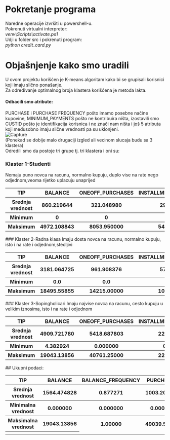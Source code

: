 # Pokretanje programa
Naredne operacije izvršiti u powershell-u.<br />
Pokrenuti virtualni interpreter:<br />
*venv\Scripts\activate.ps1*<br />
Udji u folder src i pokrenuti program:<br />
*python credit_card.py*<br/>
# Objašnjenje kako smo uradili
U ovom projektu korišćen je K-means algoritam kako bi se grupisali korisnici koji imaju slično ponašanje.<br />
Za određivanje optimalnog broja klastera korišćena je metoda lakta.<br />
#### Odbacili smo atribute:
PURCHASE i PURCHASE FREQUENCY pošto imamo posebne načine kupovine, MINIMUM_PAYMENTS pošto ne kontribuira ništa, izostavili smo CUSTID pošto je identifikacija korisnica i ne znači nam ništa i još 5 atributa koji međusobno imaju slične vrednosti pa su uklonjeni.<br />
![Capture](https://user-images.githubusercontent.com/51791214/90976098-917d6700-e53a-11ea-9a7e-1a11822e98dd.PNG)<br />
(Ponekad se dobije malo drugaciji izgled ali vecinom slucaja budu sa 3 klastera)<br/> 
Odredili smo da postoje tri grupe tj. tri klastera i oni su:<br />
### Klaster 1-Studenti
Nemaju puno novca na racunu, normalno kupuju, duplo vise na rate nego odjednom,veoma rijetko uplacuju unaprijed<br/>
<table>
  <tr>
    <th>TIP</th>
  <th>BALANCE</th>
    <th>ONEOFF_PURCHASES</th>
    <th>INSTALLMENTS_PURCHASES</th>
    <th>CASH_ADVANCE</th>
    <th>ONEOFF_PURCHASES_FREQUENCY</th>
    <th>PURCHASES_INSTALLMENTS_FREQUENCY</th>
    <th>CASH_ADVANCE_TRX</th>
     <th>CREDIT_LIMIT</th>
    <th>PAYMENTS</th>
  </tr>
   <tr>
   <th>Srednja vrednost</th>
     <th>860.219644</th>
     <th>321.048980</th>
     <th>297.835035</th>
     <th>494.586902</th>
     <th>0.153346</th>
     <th>0.354902</th>
     <th>2.262298</th>
     <th>2632.523387</th>
     <th>1008.260350</th>
  </tr>
   <tr>
  <th>Minimum</th>
     <th>0</th>
     <th>0</th>
     <th>0</th>
     <th>0</th>
     <th>0</th>
     <th>0</th>
     <th>0</th>
     <th>50</th>
     <th>0</th>
  </tr>
   <tr>
     <th>Maksimum</th>
 <th> 4972.108843</th>
                     <th>8053.950000</th>
               <th>5463.730000</th>
                        <th> 7883.541720</th>
             <th> 1.000000</th>
       <th> 1.000000</th>
                      <th>123.000000</th>
                         <th>7000.000000</th>
                          <th>14229.882480</th>
  </tr>
 </table>
### Klaster 2-Radna klasa
Imaju dosta novca na racunu, normalno kupuju, isto i na rate i odjednom,stedljivi<br/>
<table>
  <tr>
    <th>TIP</th>
  <th>BALANCE</th>
    <th>ONEOFF_PURCHASES</th>
    <th>INSTALLMENTS_PURCHASES</th>
    <th>CASH_ADVANCE</th>
    <th>ONEOFF_PURCHASES_FREQUENCY</th>
    <th>PURCHASES_INSTALLMENTS_FREQUENCY</th>
    <th>CASH_ADVANCE_TRX</th>
     <th>CREDIT_LIMIT</th>
    <th>PAYMENTS</th>
  </tr>
   <tr>
   <th>Srednja vrednost</th>
    <th> 3181.064725</th>
                  <th>  961.908376</th>
              <th> 578.423335</th>
                     <th>  1841.554895</th>
           <th> 0.314813</th>
     <th> 0.381484</th>
                       <th>5.172742</th>
                     <th>   8872.859080</th>
                       <th>    2575.054639</th>
  </tr>
   <tr>
  <th>Minimum</th>
    <th> 0.0</th>
                    <th>  0.0</th>
               <th>  0.0</th>
                        <th>  0.0</th>
           <th> 0.0</th>
     <th>  0.0</th>
                    <th>  0.0</th>
                      <th> 3000.0</th>
                            <th>   0.0</th>
  </tr>
   <tr>
<th>Maksimum</th>
     <th> 18495.55855</th>
                 <th>  14215.00000</th>
             <th> 10009.93000</th>
                     <th>   14827.30716</th>
           <th>  1.00000</th>
    <th>   1.00000</th>
              <th>        123.00000</th>
               <th>       30000.00000</th>
                 <th>          12353.26546</th>
  </tr>
 </table>
### Klaster 3-Sopingholicari
Imaju najvise novca na racunu, cesto kupuju u velikim iznosima, isto i na rate i odjednom<br/>
<table>
  <tr>
    <th>TIP</th>
  <th>BALANCE</th>
    <th>ONEOFF_PURCHASES</th>
    <th>INSTALLMENTS_PURCHASES</th>
    <th>CASH_ADVANCE</th>
    <th>ONEOFF_PURCHASES_FREQUENCY</th>
    <th>PURCHASES_INSTALLMENTS_FREQUENCY</th>
    <th>CASH_ADVANCE_TRX</th>
     <th>CREDIT_LIMIT</th>
    <th>PAYMENTS</th>
  </tr>
   <tr>
   <th>Srednja vrednost</th>
    <th> 4909.721780</th>
                  <th>   5418.687803</th>
            <th>   2240.561618</th>
               <th>        6753.332289</th>
           <th>   0.441015</th>
     <th>  0.477293</th>
                 <th>     12.687861</th>
               <th>         11872.832370</th>
                <th>           16646.791715</th>
  </tr>
   <tr>
  <th>Minimum</th>
   <th>     4.382924</th>
                    <th>      0.000000</th>
             <th>      0.000000</th>
                <th>              0.000000</th>
           <th>    0.000000</th>
      <th>    0.000000</th>
            <th>              0.000000</th>
         <th>                 1200.000000</th>
            <th>                  7116.531862</th>

  </tr>
   <tr>
<th>Maksimum</th>
 <th>  19043.13856</th>
     <th>               40761.25000</th>
    <th>           22500.00000</th>
             <th>            47137.21176</th>
          <th>  1.00000</th>
  <th>     1.00000</th>
               <th>        123.00000</th>
              <th>           30000.00000</th>
               <th>              50721.48336</th>
  </tr>
 </table>
## Ukupni podaci:
<table>
  <tr>
    <th>TIP</th>
    <th>BALANCE</th>
    <th>BALANCE_FREQUENCY</th>
    <th>PURCHASES</th>
    <th>ONEOFF_PURCHASES</th>
    <th>INSTALLMENTS_PURCHASES</th>
    <th>CASH_ADVANCE</th>
    <th>PURCHASES_FREQUENCY</th>
    <th>ONEOFF_PURCHASES_FREQUENCY</th>
    <th>PURCHASES_INSTALLMENTS_FREQUENCY</th>
    <th>CASH_ADVANCE_FREQUENCY</th>
    <th>CASH_ADVANCE_TRX</th>
    <th>PURCHASES_TRX</th>
    <th>CREDIT_LIMIT</th>
    <th>PAYMENTS</th>
    <th>MINIMUM_PAYMENTS</th>
    <th>PRC_FULL_PAYMENT</th>
    <th>TENURE</th>
  </tr>
  <tr>
    <th>Srednja vrednost</th>
    <th>1564.474828</th>
                    <th>  0.877271</th>
                <th>           1003.204834</th>
              <th>      592.437371</th>
           <th>   411.067645</th>
           <th>          978.871112</th>
          <th>          0.490351</th>
         <th>    0.202458</th>
     <th>  0.364437</th>
       <th>          0.135144</th>
        <th>              3.248827</th>
            <th>             14.709832</th>
                <th>        4494.282473</th>
                    <th>        1733.143852</th>
                     <th>844.906767</th>
                   <th>    0.153715</th>
    <th>         11.517318</th>
  </tr>
  <tr>
    <th>Minimalna vrednost</th>
<th>                          0.000000</th>
    <th>               0.000000</th>
        <th>                   0.000000</th>
            <th>       0.000000</th>
      <th>       0.000000</th>
          <th>            0.000000</th>
              <th>   0.000000</th>
   <th>       0.000000</th>
   <th> 0.000000</th>
       <th>        0.000000</th>
           <th>         0.000000</th>
               <th>        0.000000</th>
                   <th>     50.000000</th>
                       <th>     0.000000</th>
   <th>                0.019163</th>
       <th>             0.000000</th>
           <th>                  6.000000</th>
  </tr>
  <tr>
    <th>Maksimalna vrednost</th>
  <th>                      19043.13856
      <th>               1.00000
          <th>             49039.57000
              <th>    40761.25000
<th>            22500.00000
    <th>              47137.21176
        <th>            1.00000
            <th>  1.00000
 <th>   1.00000
     <th>           1.50000
         <th>            123.00000
             <th>         358.00000
                 <th>      30000.00000
                     <th>      50721.48336
        <th>           76406.20752
            <th>           1.00000
                <th>                12.00000
  </tr>
  
  
  <th></th>
  <th></th>
</table>
  
